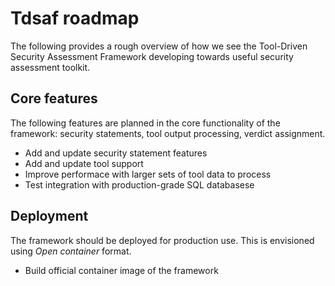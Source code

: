 # Tdsaf roadmap

The following provides a rough overview of how we see the Tool-Driven Security Assessment Framework developing towards useful security assessment toolkit.

## Core features

The following features are planned in the core functionality of the framework: security statements, tool output processing, verdict assignment.

 * Add and update security statement features
 * Add and update tool support
 * Improve performace with larger sets of tool data to process
 * Test integration with production-grade SQL databasese

## Deployment

The framework should be deployed for production use. This is envisioned using _Open container_ format.

 * Build official container image of the framework
